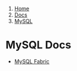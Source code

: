 <!-- -
Title: MySQL
Description: Docs about MySQL
First Published: 2014-07-01
- -->

<ol class="breadcrumb" itemprop="breadcrumb">
	<li><a href="/">Home</a></li>
	<li><a href="/docs/">Docs</a></li>
	<li><a href="/docs/mysql/">MySQL</a></li>
</ol>

MySQL Docs
==========

*   [MySQL Fabric](/docs/mysql/mysql-fabric.html)
